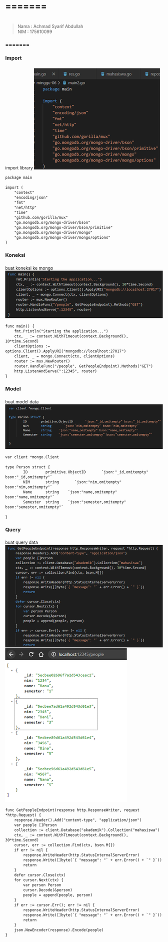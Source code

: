 # ======= <h1>
>Nama   : Achmad Syarif Abdullah                
>NIM    : 175610099
### ======= <h3>

### Import <h3>
import library
    ![GitHub Logo](/minggu-06/Gambar/mongo/1.PNG)   
        
    package main

    import (
        "context"
        "encoding/json"
        "fmt"
        "net/http"
        "time"
        "github.com/gorilla/mux"
        "go.mongodb.org/mongo-driver/bson"
        "go.mongodb.org/mongo-driver/bson/primitive"
        "go.mongodb.org/mongo-driver/mongo"
        "go.mongodb.org/mongo-driver/mongo/options"
    )

### Koneksi <h3>
buat koneksi ke mongo
    ![GitHub Logo](/minggu-06/Gambar/mongo/3.PNG)   
        
    func main() {
        fmt.Println("Starting the application...")
        ctx, _ := context.WithTimeout(context.Background(), 10*time.Second)
        clientOptions := options.Client().ApplyURI("mongodb://localhost:27017")
        client, _ = mongo.Connect(ctx, clientOptions)
        router := mux.NewRouter()
        router.HandleFunc("/people", GetPeopleEndpoint).Methods("GET")
        http.ListenAndServe(":12345", router)
    }

### Model <h3>
buat model data
    ![GitHub Logo](/minggu-06/Gambar/mongo/2.PNG)   

        
    var client *mongo.Client

    type Person struct {
            ID        primitive.ObjectID       `json:"_id,omitempty" bson:"_id,omitempty"`
            NIM       string       `json:"nim,omitempty" bson:"nim,omitempty"`
            Name      string    `json:"name,omitempty" bson:"name,omitempty"`
            Semester  string    `json:"semester,omitempty" bson:"semester,omitempty"`
        
    }

### Query <h3>
buat query data
    ![GitHub Logo](/minggu-06/Gambar/mongo/4.PNG)   
    ![GitHub Logo](/minggu-06/Gambar/mongo/5.PNG)   

        
    func GetPeopleEndpoint(response http.ResponseWriter, request *http.Request) {
        response.Header().Add("content-type", "application/json")
        var people []Person
        collection := client.Database("akademik").Collection("mahasiswa")
        ctx, _ := context.WithTimeout(context.Background(), 30*time.Second)
        cursor, err := collection.Find(ctx, bson.M{})
        if err != nil {
            response.WriteHeader(http.StatusInternalServerError)
            response.Write([]byte(`{ "message": "` + err.Error() + `" }`))
            return
        }
        defer cursor.Close(ctx)
        for cursor.Next(ctx) {
            var person Person
            cursor.Decode(&person)
            people = append(people, person)
        }
        if err := cursor.Err(); err != nil {
            response.WriteHeader(http.StatusInternalServerError)
            response.Write([]byte(`{ "message": "` + err.Error() + `" }`))
            return
        }
        json.NewEncoder(response).Encode(people)
    }


